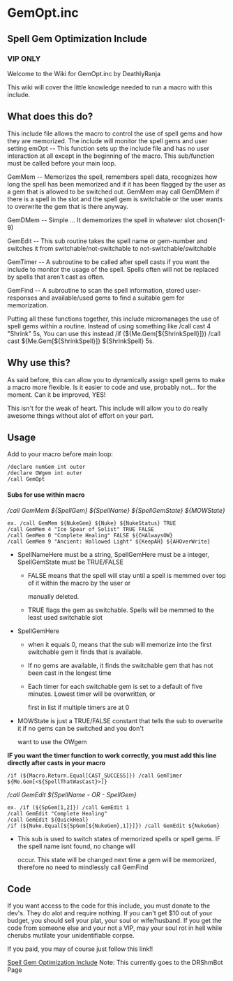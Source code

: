 # GemOpt.inc

## Spell Gem Optimization Include

### VIP ONLY

Welcome to the Wiki for GemOpt.inc by DeathlyRanja

This wiki will cover the little knowledge needed to run a macro with this include.

## What does this do?

This include file allows the macro to control the use of spell gems and how they are memorized. The include will monitor the spell gems and user setting emOpt -- This function sets up the include file and has no user interaction at all except in the beginning of the macro. This sub/function must be called before your main loop.

GemMem -- Memorizes the spell, remembers spell data, recognizes how long the spell has been memorized and if it has been flagged by the user as a gem that is allowed to be switched out. GemMem may call GemDMem if there is a spell in the slot and the spell gem is switchable or the user wants to overwrite the gem that is there anyway.

GemDMem -- Simple ... It dememorizes the spell in whatever slot chosen(1-9)

GemEdit -- This sub routine takes the spell name or gem-number and switches it from switchable/not-switchable to not-switchable/switchable

GemTimer -- A subroutine to be called after spell casts if you want the include to monitor the usage of the spell. Spells often will not be replaced by spells that aren't cast as often.

GemFind -- A subroutine to scan the spell information, stored user-responses and available/used gems to find a suitable gem for memorization.

Putting all these functions together, this include micromanages the use of spell gems within a routine. Instead of using something like /call cast 4 "Shrink" 5s, You can use this instead /if (${Me.Gem[${ShrinkSpell}\]}) /call cast ${Me.Gem\[${ShrinkSpell}]} ${ShrinkSpell} 5s.

## Why use this?

As said before, this can allow you to dynamically assign spell gems to make a macro more flexible. Is it easier to code and use, probably not... for the moment. Can it be improved, YES!

This isn't for the weak of heart. This include will allow you to do really awesome things without alot of effort on your part.

## Usage

Add to your macro before main loop:

`/declare numGem int outer`  
`/declare OWgem int outer`  
`/call GemOpt`

#### Subs for use within macro

_/call GemMem ${SpellGem} ${SpellName} ${SpellGemState} ${MOWState}_

`ex. /call GemMem ${NukeGem} ${Nuke} ${NukeStatus} TRUE`  
`/call GemMem 4 "Ice Spear of Solist" TRUE FALSE`  
`/call GemMem 0 "Complete Healing" FALSE ${CHAlwaysOW}`  
`/call GemMem 9 "Ancient: Hallowed Light" ${KeepAH} ${AHOverWrite}`

* SpellNameHere must be a string, SpellGemHere must be a integer, SpellGemState must be TRUE/FALSE
  * FALSE means that the spell will stay until a spell is memmed over top of it within the macro by the user or

    manually deleted.

  * TRUE flags the gem as switchable. Spells will be memmed to the least used switchable slot
* SpellGemHere
  * when it equals 0, means that the sub will memorize into the first switchable gem it finds that is available.
  * If no gems are available, it finds the switchable gem that has not been cast in the longest time
  * Each timer for each switchable gem is set to a default of five minutes. Lowest timer will be overwritten, or

    first in list if multiple timers are at 0
* MOWState is just a TRUE/FALSE constant that tells the sub to overwrite it if no gems can be switched and you don't

  want to use the OWgem

**IF you want the timer function to work correctly, you must add this line directly after casts in your macro**

`/if (${Macro.Return.Equal[CAST_SUCCESS]}) /call GemTimer ${Me.Gem[<${SpellThatWasCast}>]}`

_/call GemEdit ${SpellName - OR - SpellGem}_

`ex. /if (${SpGem[1,2]}) /call GemEdit 1`  
`/call GemEdit "Complete Healing"`  
`/call GemEdit ${QuickHeal}`  
`/if (${Nuke.Equal[${SpGem[${NukeGem},1]}]}) /call GemEdit ${NukeGem}`

* This sub is used to switch states of memorized spells or spell gems. IF the spell name isnt found, no change will

  occur. This state will be changed next time a gem will be memorized, therefore no need to mindlessly call GemFind

## Code

If you want access to the code for this include, you must donate to the dev's. They do alot and require nothing. If you can't get $10 out of your budget, you should sell your plat, your soul or wife/husband. If you get the code from someone else and your not a VIP, may your soul rot in hell while cherubs mutilate your unidentifiable corpse.

If you paid, you may of course just follow this link!!

[Spell Gem Optimization Include](https://macroquest2.com/phpBB3/viewtopic.php?t=13340) Note: This currently goes to the DRShmBot Page

